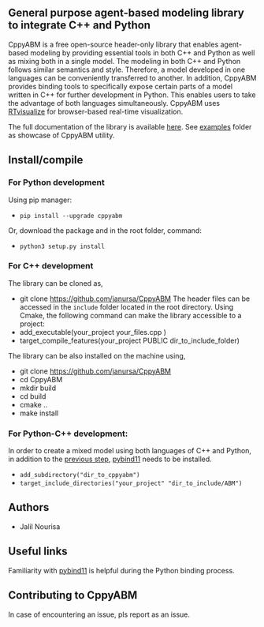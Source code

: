 
  

## General purpose agent-based modeling library to integrate C++ and Python
CppyABM is a free open-source header-only library that enables agent-based modeling by providing essential tools in both C++ and Python as well as mixing both in a single model. The modeling in both C++ and Python follows similar semantics and style. Therefore, a model developed in one languages can be conveniently transferred to another. In addition, CppyABM provides binding tools to specifically expose certain parts of a model written in C++ for further development in Python. This enables users to take the advantage of both languages simultaneously. CppyABM uses <a href="https://github.com/janursa/RTvisualize" title="RTvisualize">RTvisualize</a> for browser-based real-time visualization. 

The full documentation of the library is available <a href="https://janursa.github.io/CppyABM/" title="About Me">here</a>. See <a href="https://github.com/janursa/CppyABM/tree/master/examples" title="examples">examples</a> folder as showcase of CppyABM utility.


## Install/compile

### For Python development

Using pip manager:

-  `pip install --upgrade cppyabm`

Or, download the package and in the root folder, command:

-  `python3 setup.py install`

### For C++ development
The library can be cloned as,
- git clone https://github.com/janursa/CppyABM 
The header files can be accessed in the `include` folder located in the root directory. Using Cmake, the following command can make the library accessible to a project:
- add_executable(your_project your_files.cpp )
- target_compile_features(your_project PUBLIC dir_to_include_folder)

The library can be also installed on the machine using,
- git clone https://github.com/janursa/CppyABM 
- cd CppyABM
- mkdir build
- cd build
- cmake ..
- make install


### For Python-C++ development:
In order to create a mixed model using both languages of C++ and Python, in addition to the [previous step](#For-C++-development), <a href="https://github.com/pybind/pybind11" title="pybind11">pybind11</a> needs to be installed. 


-  `add_subdirectory("dir_to_cppyabm")`
-  `target_include_directories("your_project" "dir_to_include/ABM")`
 

## Authors

- Jalil Nourisa

## Useful links
Familiarity with 
<a href="https://pybind11.readthedocs.io/en/stable/index.html" title="pybind11">pybind11</a> is helpful during the Python binding process.
 

## Contributing to CppyABM
In case of encountering an issue, pls report as an issue.


